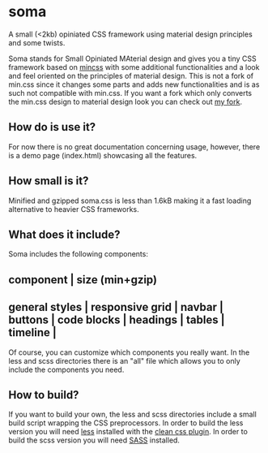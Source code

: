 soma
====

A small (<2kb) opiniated CSS framework using material design principles and some twists.

Soma stands for Small Opiniated MAterial design and gives you a tiny CSS framework based on [mincss](http://mincss.com) with some additional functionalities and a look and feel oriented on the principles of material design. This is not a fork of min.css since it changes some parts and adds new functionalities and is as such not compatible with min.css. If you want a fork which only converts the min.css design to material design look you can check out [my fork](http://github.com/cdiener/min).

## How do is use it?

For now there is no great documentation concerning usage, however, there is a demo page (index.html) showcasing
all the features. 

## How small is it?

Minified and gzipped soma.css is less than 1.6kB making it a fast loading alternative to heavier CSS frameworks.

## What does it include?

Soma includes the following components:

component       |  size (min+gzip) 
----------------------------------
general styles  |
responsive grid |
navbar          |
buttons         |
code blocks     |
headings        |
tables          |
timeline        |
-----------------------------------

Of course, you can customize which components you really want. In the less and scss directories there is an 
"all" file which allows you to only include the components you need.

## How to build?

If you want to build your own, the less and scss directories include a small build script wrapping the CSS
preprocessors. 
In order to build the less version you will need [less](http://lesscss.org/) installed with the [clean css plugin](https://www.npmjs.com/package/less-plugin-clean-css).
In order to build the scss version you will need [SASS](http://sass-lang.com/) installed.
 
